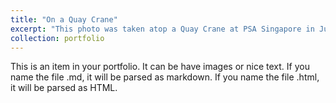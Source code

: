 ```yaml
---
title: "On a Quay Crane"
excerpt: "This photo was taken atop a Quay Crane at PSA Singapore in July 2024. 1<br/><img src='/images/Yuanzhe_2024_PSA.jpg'>"
collection: portfolio
---
```


This is an item in your portfolio. It can be have images or nice text. If you name the file .md, it will be parsed as markdown. If you name the file .html, it will be parsed as HTML. 
